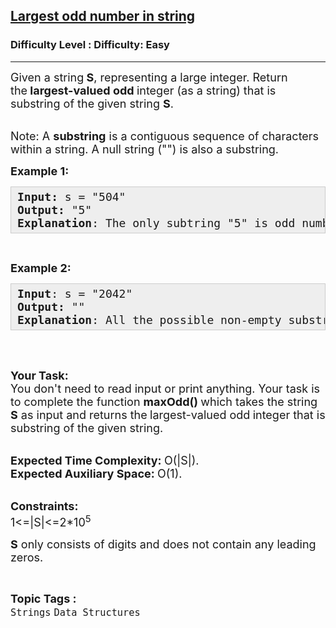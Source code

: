 <h2><a href="https://www.geeksforgeeks.org/problems/largest-odd-number-in-string/1?page=2&category=Strings&difficulty=Easy&status=unsolved&sortBy=submissions">Largest odd number in string</a></h2><h3>Difficulty Level : Difficulty: Easy</h3><hr><div class="problems_problem_content__Xm_eO"><p><span style="font-size: 18px;">Given a string<strong> S</strong>, representing a large integer. Return the<strong><em>&nbsp;</em>largest-valued odd&nbsp;</strong>integer (as a string) that is substring of the given string <strong>S</strong>.</span></p>
<p><br><span style="font-size: 18px;">Note: A <strong>substring</strong> is a contiguous sequence of characters within a string. A null string ("") is also a substring.</span></p>
<p><span style="font-size: 18px;"><strong>Example 1:</strong></span></p>
<pre style="background: #eee; border: 1px solid #ccc; padding: 5px 10px;"><span style="font-size: 18px;"><strong>Input: </strong>s = "504"<br><strong>Output:</strong> "5"<br><strong>Explanation</strong>: The only subtring "5" is odd number.</span></pre>
<p>&nbsp;</p>
<p><span style="font-size: 18px;"><strong>Example 2:</strong></span></p>
<pre style="background: #eeeeee; border: 1px solid #cccccc; padding: 5px 10px; --darkreader-inline-bgimage: initial; --darkreader-inline-bgcolor: #222426; --darkreader-inline-border-top: #3e4446; --darkreader-inline-border-right: #3e4446; --darkreader-inline-border-bottom: #3e4446; --darkreader-inline-border-left: #3e4446;"><span style="font-size: 18px;"><strong>Input</strong>: s = "2042"<br><strong>Output:</strong> ""<br><strong>Explanation</strong>: All the possible non-empty substring have even value.</span></pre>
<p>&nbsp;</p>
<p><br><span style="font-size: 18px;"><strong>Your Task:</strong><br>You don't need to read input or print anything. Your task is to complete the function <strong>maxOdd()&nbsp;</strong>which takes the string<strong> S</strong>&nbsp;as input&nbsp;and returns the<strong><em>&nbsp;</em></strong>largest-valued odd<strong>&nbsp;</strong>integer&nbsp;that is substring of the given string.</span></p>
<p><br><span style="font-size: 18px;"><strong>Expected Time Complexity:&nbsp;</strong>O(|S|).<br><strong>Expected Auxiliary Space:&nbsp;</strong>O(1).</span></p>
<p><br><span style="font-size: 18px;"><strong>Constraints:</strong><br>1&lt;=|S|&lt;=2*10<sup>5</sup></span></p>
<p><span style="font-size: 18px;"><strong>S</strong> only consists of digits and does not contain any leading zeros.</span></p></div><br><p><span style=font-size:18px><strong>Topic Tags : </strong><br><code>Strings</code>&nbsp;<code>Data Structures</code>&nbsp;